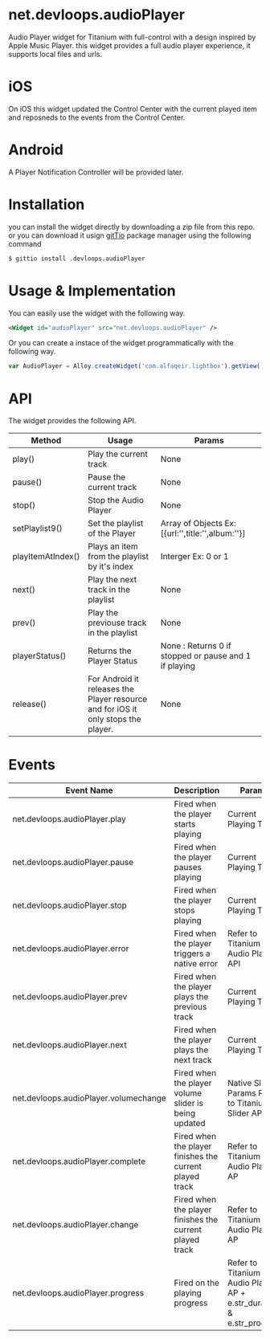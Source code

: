 # net.devloops.audioPlayer
Audio Player widget for Titanium with full-control with a design inspired by Apple Music Player.
this widget provides a full audio player experience, it supports local files and urls.

# iOS
On iOS this widget updated the Control Center with the current played item and reposneds to the events from the Control Center.

# Android
A Player Notification Controller will be provided later.



# Installation 
you can install the widget directly by downloading a zip file from this repo. or you can download it usign [gitTio](http://gitt.io) package manager using the following command

```sh
$ gittio install .devloops.audioPlayer
```

# Usage & Implementation

You can easily use the widget with the following way.

```xml
<Widget id="audioPlayer" src="net.devloops.audioPlayer" />
```
Or you can create a instace of the widget programmatically with the following way.

```js
var AudioPlayer = Alloy.createWidget('com.alfaqeir.lightbox').getView();
```

# API
The widget provides the following API.

| Method | Usage | Params |
| ------ | ------ | ------ |
| play() | Play the current track | None |
| pause() | Pause the current track | None |
| stop() | Stop the Audio Player | None |
| setPlaylist9() | Set the playlist of the Player | Array of Objects Ex: [{url:'',title:'',album:''}] | 
| playItemAtIndex() | Plays an item from the playlist by it's index | Interger Ex: 0 or 1 |
| next() | Play the next track in the playlist | None |
| prev() | Play the previouse track in the playlist | None |
| playerStatus() | Returns the Player Status | None : Returns 0 if stopped or pause and 1 if playing |
| release() | For Android it releases the Player resource and for iOS it only stops the player. | None |


# Events 
| Event Name | Description | Params |
| ------ | ------ | ------ |
| net.devloops.audioPlayer.play | Fired when the player starts playing | Current Playing Track | 
| net.devloops.audioPlayer.pause | Fired when the player pauses playing | Current Playing Track | 
| net.devloops.audioPlayer.stop | Fired when the player stops playing | Current Playing Track | 
| net.devloops.audioPlayer.error | Fired when the player triggers a native error | Refer to Titanium Audio Player API | 
| net.devloops.audioPlayer.prev | Fired when the player plays the previous track | Current Playing Track | 
| net.devloops.audioPlayer.next | Fired when the player plays the next track | Current Playing Track | 
| net.devloops.audioPlayer.volumechange | Fired when the player volume slider is being updated | Native Slider Params Refer to Titanium Slider API | 
| net.devloops.audioPlayer.complete | Fired when the player finishes the current played track | Refer to Titanium Audio Player AP | 
| net.devloops.audioPlayer.change | Fired when the player finishes the current played track | Refer to Titanium Audio Player AP | 
| net.devloops.audioPlayer.progress | Fired on the playing progress | Refer to Titanium Audio Player AP + e.str_duration & e.str_progress | 








